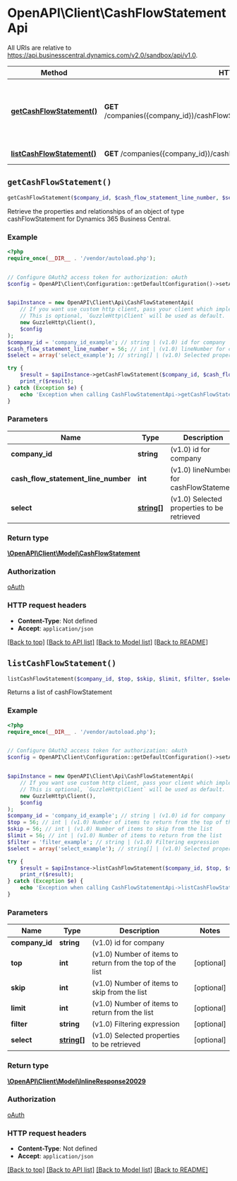 # OpenAPI\Client\CashFlowStatementApi

All URIs are relative to https://api.businesscentral.dynamics.com/v2.0/sandbox/api/v1.0.

Method | HTTP request | Description
------------- | ------------- | -------------
[**getCashFlowStatement()**](CashFlowStatementApi.md#getCashFlowStatement) | **GET** /companies({company_id})/cashFlowStatement({cashFlowStatement_lineNumber}) | Retrieve the properties and relationships of an object of type cashFlowStatement for Dynamics 365 Business Central.
[**listCashFlowStatement()**](CashFlowStatementApi.md#listCashFlowStatement) | **GET** /companies({company_id})/cashFlowStatement | Returns a list of cashFlowStatement


## `getCashFlowStatement()`

```php
getCashFlowStatement($company_id, $cash_flow_statement_line_number, $select): \OpenAPI\Client\Model\CashFlowStatement
```

Retrieve the properties and relationships of an object of type cashFlowStatement for Dynamics 365 Business Central.

### Example

```php
<?php
require_once(__DIR__ . '/vendor/autoload.php');


// Configure OAuth2 access token for authorization: oAuth
$config = OpenAPI\Client\Configuration::getDefaultConfiguration()->setAccessToken('YOUR_ACCESS_TOKEN');


$apiInstance = new OpenAPI\Client\Api\CashFlowStatementApi(
    // If you want use custom http client, pass your client which implements `GuzzleHttp\ClientInterface`.
    // This is optional, `GuzzleHttp\Client` will be used as default.
    new GuzzleHttp\Client(),
    $config
);
$company_id = 'company_id_example'; // string | (v1.0) id for company
$cash_flow_statement_line_number = 56; // int | (v1.0) lineNumber for cashFlowStatement
$select = array('select_example'); // string[] | (v1.0) Selected properties to be retrieved

try {
    $result = $apiInstance->getCashFlowStatement($company_id, $cash_flow_statement_line_number, $select);
    print_r($result);
} catch (Exception $e) {
    echo 'Exception when calling CashFlowStatementApi->getCashFlowStatement: ', $e->getMessage(), PHP_EOL;
}
```

### Parameters

Name | Type | Description  | Notes
------------- | ------------- | ------------- | -------------
 **company_id** | **string**| (v1.0) id for company |
 **cash_flow_statement_line_number** | **int**| (v1.0) lineNumber for cashFlowStatement |
 **select** | [**string[]**](../Model/string.md)| (v1.0) Selected properties to be retrieved | [optional]

### Return type

[**\OpenAPI\Client\Model\CashFlowStatement**](../Model/CashFlowStatement.md)

### Authorization

[oAuth](../../README.md#oAuth)

### HTTP request headers

- **Content-Type**: Not defined
- **Accept**: `application/json`

[[Back to top]](#) [[Back to API list]](../../README.md#endpoints)
[[Back to Model list]](../../README.md#models)
[[Back to README]](../../README.md)

## `listCashFlowStatement()`

```php
listCashFlowStatement($company_id, $top, $skip, $limit, $filter, $select): \OpenAPI\Client\Model\InlineResponse20029
```

Returns a list of cashFlowStatement

### Example

```php
<?php
require_once(__DIR__ . '/vendor/autoload.php');


// Configure OAuth2 access token for authorization: oAuth
$config = OpenAPI\Client\Configuration::getDefaultConfiguration()->setAccessToken('YOUR_ACCESS_TOKEN');


$apiInstance = new OpenAPI\Client\Api\CashFlowStatementApi(
    // If you want use custom http client, pass your client which implements `GuzzleHttp\ClientInterface`.
    // This is optional, `GuzzleHttp\Client` will be used as default.
    new GuzzleHttp\Client(),
    $config
);
$company_id = 'company_id_example'; // string | (v1.0) id for company
$top = 56; // int | (v1.0) Number of items to return from the top of the list
$skip = 56; // int | (v1.0) Number of items to skip from the list
$limit = 56; // int | (v1.0) Number of items to return from the list
$filter = 'filter_example'; // string | (v1.0) Filtering expression
$select = array('select_example'); // string[] | (v1.0) Selected properties to be retrieved

try {
    $result = $apiInstance->listCashFlowStatement($company_id, $top, $skip, $limit, $filter, $select);
    print_r($result);
} catch (Exception $e) {
    echo 'Exception when calling CashFlowStatementApi->listCashFlowStatement: ', $e->getMessage(), PHP_EOL;
}
```

### Parameters

Name | Type | Description  | Notes
------------- | ------------- | ------------- | -------------
 **company_id** | **string**| (v1.0) id for company |
 **top** | **int**| (v1.0) Number of items to return from the top of the list | [optional]
 **skip** | **int**| (v1.0) Number of items to skip from the list | [optional]
 **limit** | **int**| (v1.0) Number of items to return from the list | [optional]
 **filter** | **string**| (v1.0) Filtering expression | [optional]
 **select** | [**string[]**](../Model/string.md)| (v1.0) Selected properties to be retrieved | [optional]

### Return type

[**\OpenAPI\Client\Model\InlineResponse20029**](../Model/InlineResponse20029.md)

### Authorization

[oAuth](../../README.md#oAuth)

### HTTP request headers

- **Content-Type**: Not defined
- **Accept**: `application/json`

[[Back to top]](#) [[Back to API list]](../../README.md#endpoints)
[[Back to Model list]](../../README.md#models)
[[Back to README]](../../README.md)
